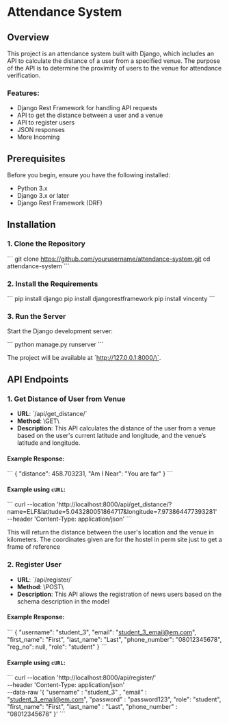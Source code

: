 
# Attendance System

## Overview
This project is an attendance system built with Django, which includes an API to calculate the distance of a user from a specified venue. The purpose of the API is to determine the proximity of users to the venue for attendance verification.

### Features:
- Django Rest Framework for handling API requests
- API to get the distance between a user and a venue
- API to register users
- JSON responses
- More Incoming

## Prerequisites

Before you begin, ensure you have the following installed:
- Python 3.x
- Django 3.x or later
- Django Rest Framework (DRF)

## Installation

### 1. Clone the Repository

\`\`\`
git clone https://github.com/yourusername/attendance-system.git
cd attendance-system
\`\`\`


### 2. Install the Requirements

\`\`\`
pip install django
pip install djangorestframework
pip install vincenty
\`\`\`



### 3. Run the Server

Start the Django development server:

\`\`\`
python manage.py runserver
\`\`\`

The project will be available at \`http://127.0.0.1:8000/\`.

## API Endpoints

### 1. **Get Distance of User from Venue**

- **URL**: \`/api/get_distance/\`
- **Method**: \GET\
- **Description**: This API calculates the distance of the user from a venue based on the user's current latitude and longitude, and the venue’s latitude and longitude.


#### Example Response:

\`\`\`
{
    "distance": 458.703231,
    "Am I Near": "You are far"
}
\`\`\`

#### Example using `cURL`:

\`\`\`
curl --location 'http://localhost:8000/api/get_distance/?name=ELF&latitude=5.043280051864717&longitude=7.973864477393281' \
--header 'Content-Type: application/json'
\`\`\`

This will return the distance between the user's location and the venue in kilometers.
The coordinates given are for the hostel in perm site just to get a frame of reference


### 2. Register User
- **URL**: \`/api/register/\`
- **Method**: \POST\
- **Description**: This API allows the registration of news users based on the
                    schema description in the model

#### Example Response:

\`\`\`
{
    "username": "student_3",
    "email": "student_3_email@em.com",
    "first_name": "First",
    "last_name": "Last",
    "phone_number": "08012345678",
    "reg_no": null,
    "role": "student"
}
\`\`\`

#### Example using `cURL`:

\`\`\`
curl --location 'http://localhost:8000/api/register/' \
--header 'Content-Type: application/json' \
--data-raw '{
    "username" : "student_3" ,
    "email" : "student_3_email@em.com",
    "password" : "password123",
    "role": "student",
    "first_name": "First",
    "last_name" : "Last",
    "phone_number" : "08012345678"
}'
\`\`\`